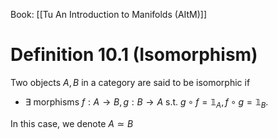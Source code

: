 Book: [[Tu An Introduction to Manifolds (AItM)]]
# Definition 10.1 (Isomorphism)
Two objects $A,B$ in a category are said to be isomorphic if
- $\exists$ morphisms $f:A\to B,g:B\to A$ s.t. $g\circ f=\mathbb{1}_{A},f\circ g=\mathbb{1}_{B}$.

In this case, we denote $A\simeq B$
